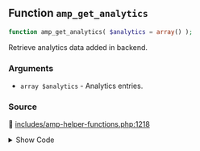 ## Function `amp_get_analytics`

```php
function amp_get_analytics( $analytics = array() );
```

Retrieve analytics data added in backend.

### Arguments

* `array $analytics` - Analytics entries.

### Source

:link: [includes/amp-helper-functions.php:1218](https://github.com/ampproject/amp-wp/blob/develop/includes/amp-helper-functions.php#L1218-L1248)

<details>
<summary>Show Code</summary>

```php
function amp_get_analytics( $analytics = [] ) {
	$analytics_entries = AMP_Options_Manager::get_option( Option::ANALYTICS, [] );

	/**
	 * Add amp-analytics tags.
	 *
	 * This filter allows you to easily insert any amp-analytics tags without needing much heavy lifting.
	 * This filter should be used to alter entries for transitional mode.
	 *
	 * @since 0.7
	 *
	 * @param array $analytics_entries An associative array of the analytics entries we want to output. Each array entry must have a unique key, and the value should be an array with the following keys: `type`, `attributes`, `config_data`. See readme for more details.
	 */
	$analytics_entries = apply_filters( 'amp_analytics_entries', $analytics_entries );

	if ( ! $analytics_entries ) {
		return $analytics;
	}

	foreach ( $analytics_entries as $entry_id => $entry ) {
		if ( ! isset( $entry['attributes'] ) ) {
			$entry['attributes'] = [];
		}
		if ( ! isset( $entry['config_data'] ) && isset( $entry['config'] ) && is_string( $entry['config'] ) ) {
			$entry['config_data'] = json_decode( $entry['config'] );
		}
		$analytics[ $entry_id ] = $entry;
	}

	return $analytics;
}
```

</details>

